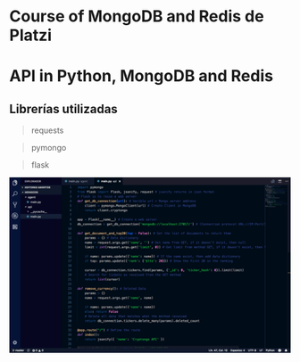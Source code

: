 # Course of MongoDB and Redis de Platzi

# API in Python, MongoDB and Redis

## Librerías utilizadas

>  requests

>  pymongo

>  flask

![](Captura.png)